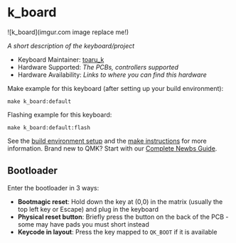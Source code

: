# k_board

![k_board](imgur.com image replace me!)

*A short description of the keyboard/project*

* Keyboard Maintainer: [toaru_k](https://github.com/toaru_k)
* Hardware Supported: *The PCBs, controllers supported*
* Hardware Availability: *Links to where you can find this hardware*

Make example for this keyboard (after setting up your build environment):

    make k_board:default

Flashing example for this keyboard:

    make k_board:default:flash

See the [build environment setup](https://docs.qmk.fm/#/getting_started_build_tools) and the [make instructions](https://docs.qmk.fm/#/getting_started_make_guide) for more information. Brand new to QMK? Start with our [Complete Newbs Guide](https://docs.qmk.fm/#/newbs).

## Bootloader

Enter the bootloader in 3 ways:

* **Bootmagic reset**: Hold down the key at (0,0) in the matrix (usually the top left key or Escape) and plug in the keyboard
* **Physical reset button**: Briefly press the button on the back of the PCB - some may have pads you must short instead
* **Keycode in layout**: Press the key mapped to `QK_BOOT` if it is available
